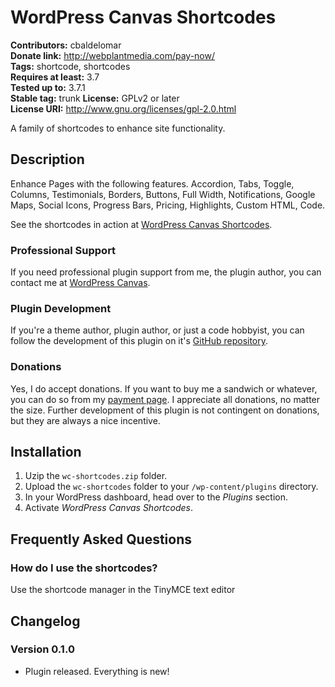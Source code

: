 # WordPress Canvas Shortcodes #

**Contributors:** cbaldelomar  
**Donate link:** http://webplantmedia.com/pay-now/  
**Tags:** shortcode, shortcodes  
**Requires at least:** 3.7  
**Tested up to:** 3.7.1  
**Stable tag:** trunk
**License:** GPLv2 or later  
**License URI:** http://www.gnu.org/licenses/gpl-2.0.html  

A family of shortcodes to enhance site functionality. 

## Description ##

Enhance Pages with the following features. Accordion, Tabs, Toggle, Columns, Testimonials, Borders, Buttons, Full Width, Notifications, Google Maps, Social Icons, Progress Bars, Pricing, Highlights, Custom HTML, Code.

See the shortcodes in action at [WordPress Canvas Shortcodes](http://wordpresscanvas.com/features/shortcodes/).

### Professional Support

If you need professional plugin support from me, the plugin author, you can contact me at [WordPress Canvas](http://wordpresscanvas.com/).

### Plugin Development

If you're a theme author, plugin author, or just a code hobbyist, you can follow the development of this plugin on it's [GitHub repository](https://github.com/webplantmedia/wc-shortcodes). 

### Donations

Yes, I do accept donations.  If you want to buy me a sandwich or whatever, you can do so from my [payment page](http://webplantmedia.com/pay-now/).  I appreciate all donations, no matter the size.  Further development of this plugin is not contingent on donations, but they are always a nice incentive.

## Installation ##

1. Uzip the `wc-shortcodes.zip` folder.
2. Upload the `wc-shortcodes` folder to your `/wp-content/plugins` directory.
3. In your WordPress dashboard, head over to the *Plugins* section.
4. Activate *WordPress Canvas Shortcodes*.

## Frequently Asked Questions ##

### How do I use the shortcodes?

Use the shortcode manager in the TinyMCE text editor

## Changelog ##

### Version 0.1.0

* Plugin released.  Everything is new!
